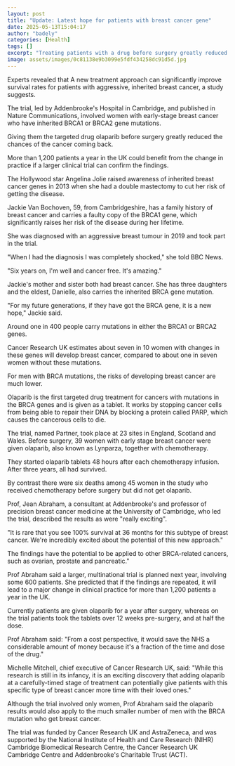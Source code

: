 ```yaml
---
layout: post
title: "Update: Latest hope for patients with breast cancer gene"
date: 2025-05-13T15:04:17
author: "badely"
categories: [Health]
tags: []
excerpt: "Treating patients with a drug before surgery greatly reduced the chances of the cancer coming back, a small trial found."
image: assets/images/0c81138e9b3099e5fdf434258dc91d5d.jpg
---
```


Experts revealed that A new treatment approach can significantly improve survival rates for patients with aggressive, inherited breast cancer, a study suggests.

The trial, led by Addenbrooke's Hospital in Cambridge, and published in Nature Communications, involved women with early-stage breast cancer who have inherited BRCA1 or BRCA2 gene mutations.

Giving them the targeted drug olaparib before surgery greatly reduced the chances of the cancer coming back. 

More than 1,200 patients a year in the UK could benefit from the change in practice if a larger clinical trial can confirm the findings.

The Hollywood star Angelina Jolie raised awareness of inherited breast cancer genes in 2013 when she had a double mastectomy to cut her risk of getting the disease.

Jackie Van Bochoven, 59, from Cambridgeshire, has a family history of breast cancer and carries a faulty copy of the BRCA1 gene, which significantly raises her risk of the disease during her lifetime.

She was diagnosed with an aggressive breast tumour in 2019 and took part in the trial.

"When I had the diagnosis I was completely shocked," she told BBC News. 

"Six years on, I'm well and cancer free. It's amazing."

Jackie's mother and sister both had breast cancer.  She has three daughters and the eldest, Danielle, also carries the inherited BRCA gene mutation.

"For my future generations, if they have got the BRCA gene, it is a new hope," Jackie said.

Around one in 400 people carry mutations in either the BRCA1 or BRCA2 genes.

Cancer Research UK estimates about seven in 10 women with changes in these genes will develop breast cancer, compared to about one in seven women without these mutations.

For men with BRCA mutations, the risks of developing breast cancer are much lower.

Olaparib is the first targeted drug treatment for cancers with mutations in the BRCA genes and is given as a tablet. It works by stopping cancer cells from being able to repair their DNA by blocking a protein called PARP, which causes the cancerous cells to die.

The trial, named Partner, took place at 23 sites in England, Scotland and Wales. Before surgery, 39 women with early stage breast cancer were given olaparib, also known as Lynparza, together with chemotherapy. 

They started olaparib tablets 48 hours after each chemotherapy infusion. After three years, all had survived.

By contrast there were six deaths among 45 women in the study who received chemotherapy before surgery but did not get olaparib.

Prof, Jean Abraham, a consultant at Addenbrooke's and professor of precision breast cancer medicine at the University of Cambridge, who led the trial, described the results as were "really exciting". 

"It is rare that you see 100% survival at 36 months for this subtype of breast cancer.  We're incredibly excited about the potential of this new approach."

The findings have the potential to be applied to other BRCA-related cancers, such as ovarian, prostate and pancreatic."

Prof Abraham said a larger, multinational trial is planned next year, involving some 600 patients. She predicted that if the findings are repeated, it will lead to a major change in clinical practice for more than 1,200 patients a year in the UK.

Currently patients are given olaparib for a year after surgery, whereas on the trial patients took the tablets over 12 weeks pre-surgery, and at half the dose.

Prof Abraham said: "From a cost perspective, it would save the NHS a considerable amount of money because it's a fraction of the time and dose of the drug."

Michelle Mitchell, chief executive of Cancer Research UK, said: "While this research is still in its infancy, it is an exciting discovery that adding olaparib at a carefully-timed stage of treatment can potentially give patients with this specific type of breast cancer more time with their loved ones."

Although the trial involved only women, Prof Abraham said the olaparib results would also apply to the much smaller number of men with the BRCA mutation who get breast cancer.

The trial was funded by Cancer Research UK and AstraZeneca, and was supported by the National Institute of Health and Care Research (NIHR) Cambridge Biomedical Research Centre, the Cancer Research UK Cambridge Centre and Addenbrooke's Charitable Trust (ACT).

